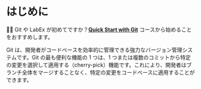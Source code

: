 # はじめに

<div class="alert alert-warning" role="alert">
<p>🧑‍💻 Git や LabEx が初めてですか？<b><a style="color: unset;text-decoration: underline;" href="https://labex.io/courses/quick-start-with-git" target="_blank">Quick Start with Git</a></b> コースから始めることをおすすめします。</p>
</div>

Git は、開発者がコードベースを効率的に管理できる強力なバージョン管理システムです。Git の最も便利な機能の 1 つは、1 つまたは複数のコミットから特定の変更を選択して適用する（cherry-pick）機能です。これにより、開発者はブランチ全体をマージすることなく、特定の変更をコードベースに適用することができます。
